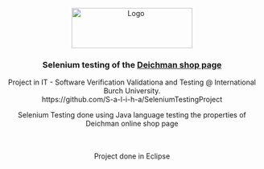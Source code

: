 <div id="top"></div>

<!-- PROJECT SHIELDS -->



<!-- PROJECT LOGO -->
<br />
<div align="center">
  <a href="https://github.com/S-a-l-i-h-a/SeleniumTestingProject"</a>
    <img src="https://www.guninetwork.org/files/logo_22.png" alt="Logo" width="240" height="80">
  </a>

  <h3 align="center">Selenium testing of the <a href="https://www.deichmann.com/en-gb"> Deichman shop page</a> </h3>
  <p align="center">
    Project in  IT - Software Verification Validationa and Testing  @ International Burch University. <br />
  https://github.com/S-a-l-i-h-a/SeleniumTestingProject
   
 
 <p> Selenium Testing done using Java language testing the properties of Deichman online shop page </p>
    <br />
    <br />
    Project done in Eclipse 
  </p>
</div>

